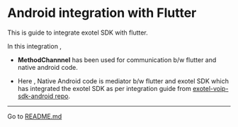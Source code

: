 # Android integration with Flutter 

This is guide to integrate exotel SDK with flutter. 

In this integration , 

- **MethodChannnel** has been used for communication b/w flutter and native android code. 

- Here , Native Android code is mediator b/w flutter and exotel SDK which has integrated the exotel SDK as per integration guide from [exotel-voip-sdk-android repo](https://github.com/exotel/exotel-voip-sdk-android).



---

Go to [README.md](README.md)
